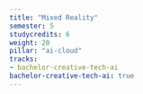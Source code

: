 ```yaml
---
title: "Mixed Reality"
semester: 5
studycredits: 6
weight: 20
pillar: "ai-cloud"
tracks:
- bachelor-creative-tech-ai
bachelor-creative-tech-ai: true
---
```

